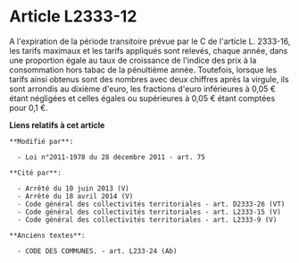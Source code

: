 # Article L2333-12

A l'expiration de la période transitoire prévue par le C de l'article L. 2333-16, les tarifs maximaux et les tarifs appliqués
sont relevés, chaque année, dans une proportion égale au taux de croissance de l'indice des prix à la consommation hors tabac
de la pénultième année. Toutefois, lorsque les tarifs ainsi obtenus sont des nombres avec deux chiffres après la virgule, ils
sont arrondis au dixième d'euro, les fractions d'euro inférieures à 0,05 € étant négligées et celles égales ou supérieures à
0,05 € étant comptées pour 0,1 €.

**Liens relatifs à cet article**

	**Modifié par**:

	  - Loi n°2011-1978 du 28 décembre 2011 - art. 75

	**Cité par**:

	  - Arrêté du 10 juin 2013 (V)
	  - Arrêté du 18 avril 2014 (V)
	  - Code général des collectivités territoriales - art. D2333-26 (VT)
	  - Code général des collectivités territoriales - art. L2333-15 (V)
	  - Code général des collectivités territoriales - art. L2333-9 (V)

	**Anciens textes**:

	  - CODE DES COMMUNES. - art. L233-24 (Ab)
